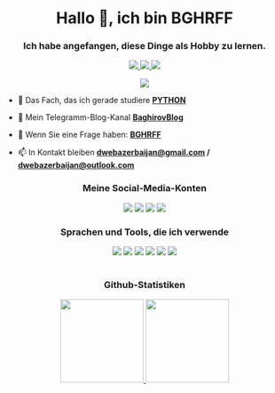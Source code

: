 <h1 align="center">Hallo 👋, ich bin BGHRFF</h1>
<h3 align="center">Ich habe angefangen, diese Dinge als Hobby zu lernen.</h3>

<p align="center">
  
  <a href="https://github.com/BGHRFF?tab=followers">
    <img src="https://img.shields.io/github/followers/BGHRFF?color=blue&label=Followers&style=flat-square">
    
  </a>
  
  <a href="https://github.com/BGHRFF">
    <img src="https://komarev.com/ghpvc/?username=BGHRFF&color=blue&style=flat-square">
    
  </a>
  <a href="https://github.com/BGHRFF?tab=stars">
    <img src="https://img.shields.io/github/stars/BGHRFF?color=blue&label=Sterne&style=flat-square">
  </a>

<div align="center">
 <img src="https://spotify-github-profile.vercel.app/api/view?uid=6ludpz9pikn34ptlf8zrinqc4&cover_image=false&theme=default&bar_color_cover=true" />
  </div>
  
  
- 🔭 Das Fach, das ich gerade studiere **[PYTHON](https://python.org)**

- 👯 Mein Telegramm-Blog-Kanal **[BaghirovBlog](https://t.me/BaghirovBlog)**

- 💬 Wenn Sie eine Frage haben: **[BGHRFF](https://t.me/DeveloperAz)**

- 📫 In Kontakt bleiben **dwebazerbaijan@gmail.com / dwebazerbaijan@outlook.com**



<div align="center">
<h3>Meine Social-Media-Konten</h3>
<a href="https://t.me/DeveloperAZ" target"blank_"><img src="https://img.shields.io/badge/Telegram%20-111111.svg?&style=for-the-badge&logo=telegram&logoColor=blue"></a>
<a href="https://instagram.com/gzx1337" target"blank_"><img src="https://img.shields.io/badge/Instragram%20-111111.svg?&style=for-the-badge&logo=instagram&logoColor=darkpink"></a>
<a href="https://wa.me/+994559197996" target"blank_"><img src="https://img.shields.io/badge/WhatsApp%20-111111.svg?&style=for-the-badge&logo=whatsapp&logoColor=darkgreen"></a>
<a href="https://github.com/BGHRFF" target"blank_"><img src="https://img.shields.io/badge/GitHub%20-111111.svg?&style=for-the-badge&logo=github&logoColor=white"></a>
</div>


<div align="center">
<h3>Sprachen und Tools, die ich verwende</h3>
<a href="https://www.cplusplus.com" target"blank_"><img src="https://img.shields.io/badge/++%20-111111.svg?&style=for-the-badge&logo=c&logoColor=blue"></a> 
<a href="https://nodejs.org" target"blank_"><img src="https://img.shields.io/badge/Node.js%20-111111.svg?&style=for-the-badge&logo=Node.js&logoColor=green"></a>
<a href="https://telegraf.js.org" target"blank_"><img src="https://img.shields.io/badge/telegraf.js%20-111111.svg?&style=for-the-badge&logo=telegraf.js&logoColor=red"></a>
<a href="https://www.sublimetext.com" target"blank_"><img src="https://img.shields.io/badge/Sublime Text%20-111111.svg?&style=for-the-badge&logo=Sublime Text&logoColor=darkorange"></a>
<a href="https://azure.microsoft.com/tr-tr/" target"blank_"><img src="https://img.shields.io/badge/Microsoft Azure%20-111111.svg?&style=for-the-badge&logo=Microsoft Azure&logoColor=blue>"></a>
<a href="https://www.python.org" target"blank_"><img src="https://img.shields.io/badge/python%20-111111.svg?&style=for-the-badge&logo=py&logoColor=yellow"></a> <br><br>

</div>

<div align="center">
<h3>Github-Statistiken</h3>
   <a href="https://github.com/sirincay" target="_blank"> 
      <img src="https://github-readme-stats.vercel.app/api/?username=bghrff&show_icons=true&title_color=fff&icon_color=79ff97&text_color=9f9f9f&bg_color=151515" width="%100" height="150px">
    <img src="https://github-readme-stats.vercel.app/api/top-langs/?username=bghrff&layout=compact&show_icons=true&title_color=fff&icon_color=79ff97&text_color=9f9f9f&bg_color=151515" width="%100" height="150px">
   </a>
</div>

